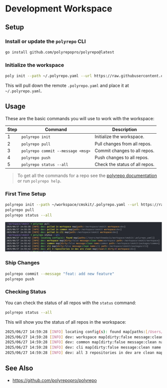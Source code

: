 # Development Workspace

## Setup

### Install or update the `polyrepo` CLI

```bash
go install github.com/polyrepopro/polyrepo@latest
```

### Initialize the workspace

```bash
poly init --path ~/.polyrepo.yaml --url https://raw.githubusercontent.com/cmskitdev/workspace/refs/heads/main/.polyrepo.yaml 
```

This will pull down the remote `.polyrepo.yaml` and place it at `~/.polyrepo.yaml`.

## Usage

These are the basic commands you will use to work with the workspace:

| Step | Command                           | Description                     |
| ---- | --------------------------------- | ------------------------------- |
| 1    | `polyrepo init`                   | Initialize the workspace. |
| 2    | `polyrepo pull`                   | Pull changes from all repos.    |
| 3    | `polyrepo commit --message <msg>` | Commit changes to all repos.    |
| 4    | `polyrepo push`                   | Push changes to all repos.      |
| 5    | `polyrepo status --all`           | Check the status of all repos.  |

> To get all the commands for a repo see the [polyrepo documentation](https://github.com/polyrepopro/polyrepo) or run `polyrepo help`.

### First Time Setup

```sh
polyrepo init --path ~/workspace/cmskit/.polyrepo.yaml --url https://raw.githubusercontent.com/cmskitdev/workspace/refs/heads/main/.polyrepo.yaml
polyrepo pull 
polyrepo status --all
```

![screenshot](2025-06-27-14-57-08.png)

### Ship Changes

```sh
polyrepo commit --message "feat: add new feature"
polyrepo push
```

### Checking Status

You can check the status of all repos with the `status` command:

```sh
polyrepo status --all
```

This will show you the status of all repos in the workspace:

```sh
2025/06/27 14:59:28 [INFO] locating config(s): found map[paths:[/Users/matthewdavis/workspace/cmskit/.polyrepo.yaml]]
2025/06/27 14:59:28 [INFO] dev: workspace map[dirty:false message:clean name:workspace path:~/workspace/cmskit/workspace]
2025/06/27 14:59:28 [INFO] dev: common map[dirty:false message:clean name:common path:~/workspace/cmskit/packages/common]
2025/06/27 14:59:28 [INFO] dev: cli map[dirty:false message:clean name:cli path:~/workspace/cmskit/packages/cli]
2025/06/27 14:59:28 [INFO] dev: all 3 repositories in dev are clean map[clean:3 dirty:0 workspace:dev]
```

## See Also

- <https://github.com/polyrepopro/polyrepo>
